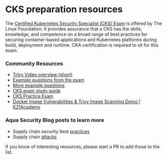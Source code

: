 # CKS preparation resources

The [Certified Kubernetes Security Specialist (CKS) Exam](https://training.linuxfoundation.org/certification/certified-kubernetes-security-specialist/) is offered by The Linux Foundation. It provides assurance that a CKS has the skills, knowledge, and competence on a broad range of best practices for securing container-based applications and Kubernetes platforms during build, deployment and runtime. CKA certification is required to sit for this exam.

### Community Resources

- [Trivy Video overview (short)][overview]
- [Example questions from the exam][exam]
- [More example questions][questions]
- [CKS exam study guide][study-guide]
- [CKS Practice Exam][CKS Practice Exam]
- [Docker Image Vulnerabilities & Trivy Image Scanning Demo | K21Academy](https://youtu.be/gHz10UsEdys)

### Aqua Security Blog posts to learn more

- Supply chain security best [practices][supply-chain-best-practices]
- Supply chain [attacks][supply-chain-attacks]

If you know of interesting resources, please start a PR to add those to the list.

[overview]: https://youtu.be/2cjH6Zkieys
[exam]: https://jonathan18186.medium.com/certified-kubernetes-security-specialist-cks-preparation-part-7-supply-chain-security-9cf62c34cf6a
[questions]: https://github.com/kodekloudhub/certified-kubernetes-security-specialist-cks-course/blob/main/docs/06-Supply-Chain-Security/09-Scan-images-for-known-vulnerabilities-(Trivy).md
[study-guide]: https://devopscube.com/cks-exam-guide-tips/
[CKS Practice Exam]: https://www.examskit.com/linux-foundation/cks/pdf

[supply-chain-best-practices]: https://blog.aquasec.com/supply-chain-security-best-practices
[supply-chain-attacks]: https://blog.aquasec.com/supply-chain-threats-using-container-images
